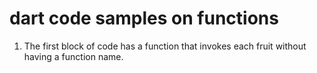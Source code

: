 # dart code samples on functions
1. The first block of code has a function that invokes each fruit without having a function name.